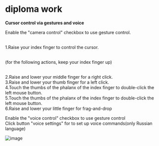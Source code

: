 # diploma work

**Cursor control via gestures and voice**

Enable the "camera control" checkbox to use gesture control.

<br>1.Raise your index finger to control the cursor.

<br>(for the following actions, keep your index finger up)

<br>2.Raise and lower your middle finger for a right click.
<br>3.Raise and lower your thumb finger for a left click.
<br>4.Touch the thumbs of the phalanx of the index finger to double-click the left mouse button.
<br>5.Touch the thumbs of the phalanx of the index finger to double-click the left mouse button.
<br>6.Raise and lower your little finger for frag-and-drop


Enable the "voice control" checkbox to use gesture control
<br>Click button "voice settings" for to set up voice commands(only Russian language)

![image](https://user-images.githubusercontent.com/65822918/179921248-64f36bd3-e53f-4de9-a37c-11d028b9f89b.png)

